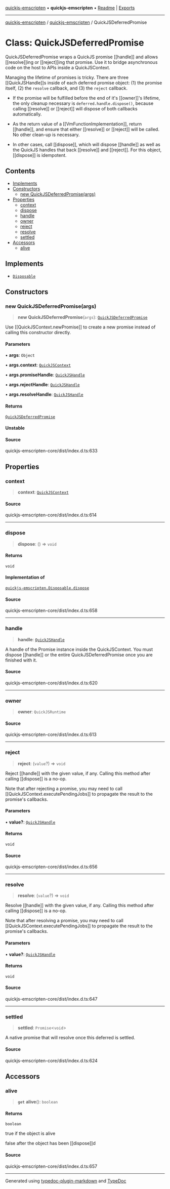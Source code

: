 [quickjs-emscripten](../../packages.md) • **quickjs-emscripten** • [Readme](../README.md) \| [Exports](../exports.md)

***

[quickjs-emscripten](../../packages.md) / [quickjs-emscripten](../exports.md) / QuickJSDeferredPromise

# Class: QuickJSDeferredPromise

QuickJSDeferredPromise wraps a QuickJS promise [[handle]] and allows
[[resolve]]ing or [[reject]]ing that promise. Use it to bridge asynchronous
code on the host to APIs inside a QuickJSContext.

Managing the lifetime of promises is tricky. There are three
[[QuickJSHandle]]s inside of each deferred promise object: (1) the promise
itself, (2) the `resolve` callback, and (3) the `reject` callback.

- If the promise will be fulfilled before the end of it's [[owner]]'s lifetime,
  the only cleanup necessary is `deferred.handle.dispose()`, because
  calling [[resolve]] or [[reject]] will dispose of both callbacks automatically.

- As the return value of a [[VmFunctionImplementation]], return [[handle]],
  and ensure that either [[resolve]] or [[reject]] will be called. No other
  clean-up is necessary.

- In other cases, call [[dispose]], which will dispose [[handle]] as well as the
  QuickJS handles that back [[resolve]] and [[reject]]. For this object,
  [[dispose]] is idempotent.

## Contents

- [Implements](QuickJSDeferredPromise.md#implements)
- [Constructors](QuickJSDeferredPromise.md#constructors)
  - [new QuickJSDeferredPromise(args)](QuickJSDeferredPromise.md#new-quickjsdeferredpromiseargs)
- [Properties](QuickJSDeferredPromise.md#properties)
  - [context](QuickJSDeferredPromise.md#context)
  - [dispose](QuickJSDeferredPromise.md#dispose)
  - [handle](QuickJSDeferredPromise.md#handle)
  - [owner](QuickJSDeferredPromise.md#owner)
  - [reject](QuickJSDeferredPromise.md#reject)
  - [resolve](QuickJSDeferredPromise.md#resolve)
  - [settled](QuickJSDeferredPromise.md#settled)
- [Accessors](QuickJSDeferredPromise.md#accessors)
  - [alive](QuickJSDeferredPromise.md#alive)

## Implements

- [`Disposable`](../interfaces/Disposable.md)

## Constructors

### new QuickJSDeferredPromise(args)

> **new QuickJSDeferredPromise**(`args`): [`QuickJSDeferredPromise`](QuickJSDeferredPromise.md)

Use [[QuickJSContext.newPromise]] to create a new promise instead of calling
this constructor directly.

#### Parameters

• **args**: `Object`

• **args\.context**: [`QuickJSContext`](QuickJSContext.md)

• **args\.promiseHandle**: [`QuickJSHandle`](../exports.md#quickjshandle)

• **args\.rejectHandle**: [`QuickJSHandle`](../exports.md#quickjshandle)

• **args\.resolveHandle**: [`QuickJSHandle`](../exports.md#quickjshandle)

#### Returns

[`QuickJSDeferredPromise`](QuickJSDeferredPromise.md)

#### Unstable

#### Source

quickjs-emscripten-core/dist/index.d.ts:633

## Properties

### context

> **context**: [`QuickJSContext`](QuickJSContext.md)

#### Source

quickjs-emscripten-core/dist/index.d.ts:614

***

### dispose

> **dispose**: () => `void`

#### Returns

`void`

#### Implementation of

[`quickjs-emscripten.Disposable.dispose`](../interfaces/Disposable.md#dispose)

#### Source

quickjs-emscripten-core/dist/index.d.ts:658

***

### handle

> **handle**: [`QuickJSHandle`](../exports.md#quickjshandle)

A handle of the Promise instance inside the QuickJSContext.
You must dispose [[handle]] or the entire QuickJSDeferredPromise once you
are finished with it.

#### Source

quickjs-emscripten-core/dist/index.d.ts:620

***

### owner

> **owner**: `QuickJSRuntime`

#### Source

quickjs-emscripten-core/dist/index.d.ts:613

***

### reject

> **reject**: (`value`?) => `void`

Reject [[handle]] with the given value, if any.
Calling this method after calling [[dispose]] is a no-op.

Note that after rejecting a promise, you may need to call
[[QuickJSContext.executePendingJobs]] to propagate the result to the promise's
callbacks.

#### Parameters

• **value?**: [`QuickJSHandle`](../exports.md#quickjshandle)

#### Returns

`void`

#### Source

quickjs-emscripten-core/dist/index.d.ts:656

***

### resolve

> **resolve**: (`value`?) => `void`

Resolve [[handle]] with the given value, if any.
Calling this method after calling [[dispose]] is a no-op.

Note that after resolving a promise, you may need to call
[[QuickJSContext.executePendingJobs]] to propagate the result to the promise's
callbacks.

#### Parameters

• **value?**: [`QuickJSHandle`](../exports.md#quickjshandle)

#### Returns

`void`

#### Source

quickjs-emscripten-core/dist/index.d.ts:647

***

### settled

> **settled**: `Promise`\<`void`\>

A native promise that will resolve once this deferred is settled.

#### Source

quickjs-emscripten-core/dist/index.d.ts:624

## Accessors

### alive

> **`get`** **alive**(): `boolean`

#### Returns

`boolean`

true if the object is alive

false after the object has been [[dispose]]d

#### Source

quickjs-emscripten-core/dist/index.d.ts:657

***

Generated using [typedoc-plugin-markdown](https://www.npmjs.com/package/typedoc-plugin-markdown) and [TypeDoc](https://typedoc.org/)
